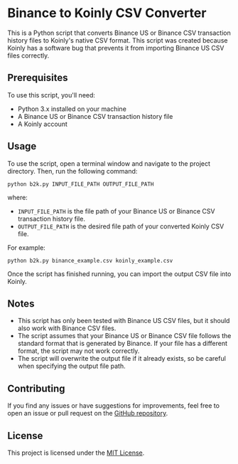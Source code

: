 Binance to Koinly CSV Converter
===============================

This is a Python script that converts Binance US or Binance CSV transaction history files to Koinly's native CSV format. This script was created because Koinly has a software bug that prevents it from importing Binance US CSV files correctly.

Prerequisites
-------------

To use this script, you'll need:

*   Python 3.x installed on your machine
*   A Binance US or Binance CSV transaction history file
*   A Koinly account

Usage
-----

To use the script, open a terminal window and navigate to the project directory. Then, run the following command:

    python b2k.py INPUT_FILE_PATH OUTPUT_FILE_PATH

where:

*   `INPUT_FILE_PATH` is the file path of your Binance US or Binance CSV transaction history file.
*   `OUTPUT_FILE_PATH` is the desired file path of your converted Koinly CSV file.

For example:

    python b2k.py binance_example.csv koinly_example.csv

Once the script has finished running, you can import the output CSV file into Koinly.

Notes
-----

*   This script has only been tested with Binance US CSV files, but it should also work with Binance CSV files.
*   The script assumes that your Binance US or Binance CSV file follows the standard format that is generated by Binance. If your file has a different format, the script may not work correctly.
*   The script will overwrite the output file if it already exists, so be careful when specifying the output file path.

Contributing
------------

If you find any issues or have suggestions for improvements, feel free to open an issue or pull request on the [GitHub repository](https://github.com/Gadersd/binance2koinly).

License
-------

This project is licensed under the [MIT License](https://opensource.org/licenses/MIT).
